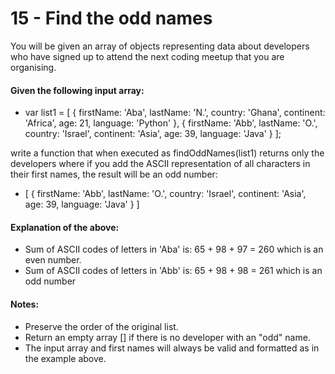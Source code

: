 # 15 - Find the odd names

You will be given an array of objects representing data about developers who have signed up to attend the next coding meetup that you are organising.

#### Given the following input array:

- var list1 = [
  { firstName: 'Aba', lastName: 'N.', country: 'Ghana', continent: 'Africa', age: 21, language: 'Python' },
  { firstName: 'Abb', lastName: 'O.', country: 'Israel', continent: 'Asia', age: 39, language: 'Java' }
  ];

write a function that when executed as findOddNames(list1) returns only the developers where if you add the ASCII representation of all characters in their first names, the result will be an odd number:

- [
  { firstName: 'Abb', lastName: 'O.', country: 'Israel', continent: 'Asia', age: 39, language: 'Java' }
  ]

#### Explanation of the above:

- Sum of ASCII codes of letters in 'Aba' is: 65 + 98 + 97 = 260 which is an even number.
- Sum of ASCII codes of letters in 'Abb' is: 65 + 98 + 98 = 261 which is an odd number

#### Notes:

- Preserve the order of the original list.
- Return an empty array [] if there is no developer with an "odd" name.
- The input array and first names will always be valid and formatted as in the example above.
